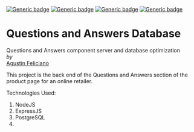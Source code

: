 [![Generic badge](https://img.shields.io/badge/npm-7.5.3-<COLOR>.svg)](https://shields.io/)
[![Generic badge](https://img.shields.io/badge/node-v15.10.0-orange.svg)](https://shields.io/)
[![Generic badge](https://img.shields.io/badge/react-16.14.0-yellowgreen.svg)](https://shields.io/)
[![Generic badge](https://img.shields.io/badge/License-MIT-informational.svg)](https://shields.io/)

# Questions and Answers Database
Questions and Answers component server and database optimization \
*by*\
[Agustin Feliciano](https://github.com/gusfel)

This project is the back end of the Questions and Answers section of the product page for an online retailer.

Technologies Used:
1. NodeJS
2. ExpressJS
3. PostgreSQL
4. 

